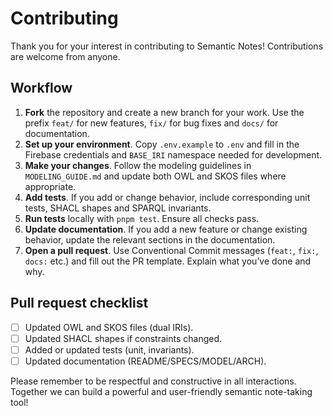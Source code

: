 # Contributing

Thank you for your interest in contributing to Semantic Notes! Contributions are welcome from anyone.

## Workflow

1. **Fork** the repository and create a new branch for your work. Use the prefix `feat/` for new features, `fix/` for bug fixes and `docs/` for documentation.
2. **Set up your environment**. Copy `.env.example` to `.env` and fill in the Firebase credentials and `BASE_IRI` namespace needed for development.
3. **Make your changes**. Follow the modeling guidelines in `MODELING_GUIDE.md` and update both OWL and SKOS files where appropriate.
4. **Add tests**. If you add or change behavior, include corresponding unit tests, SHACL shapes and SPARQL invariants.
5. **Run tests** locally with `pnpm test`. Ensure all checks pass.
6. **Update documentation**. If you add a new feature or change existing behavior, update the relevant sections in the documentation.
7. **Open a pull request**. Use Conventional Commit messages (`feat:`, `fix:`, `docs:` etc.) and fill out the PR template. Explain what you’ve done and why.

## Pull request checklist

- [ ] Updated OWL and SKOS files (dual IRIs).
- [ ] Updated SHACL shapes if constraints changed.
- [ ] Added or updated tests (unit, invariants).
- [ ] Updated documentation (README/SPECS/MODEL/ARCH).

Please remember to be respectful and constructive in all interactions. Together we can build a powerful and user-friendly semantic note-taking tool!
